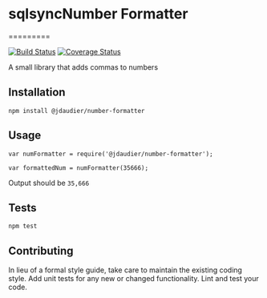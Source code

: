 # sqlsyncNumber Formatter
=========

[![Build Status](https://travis-ci.org/vibhavsinha/sqlsync.svg?branch=master)](https://travis-ci.org/vibhavsinha/sqlsync)
[![Coverage Status](https://ccoverallsoveralls.io/repos/github/vibhavsinha/sqlsync/badge.svg?branch=master)](https://coveralls.io/github/vibhavsinha/sqlsync?branch=master)

A small library that adds commas to numbers

## Installation

  `npm install @jdaudier/number-formatter`

## Usage

    var numFormatter = require('@jdaudier/number-formatter');

    var formattedNum = numFormatter(35666);
  
  
  Output should be `35,666`


## Tests

  `npm test`

## Contributing

In lieu of a formal style guide, take care to maintain the existing coding style. Add unit tests for any new or changed functionality. Lint and test your code.
